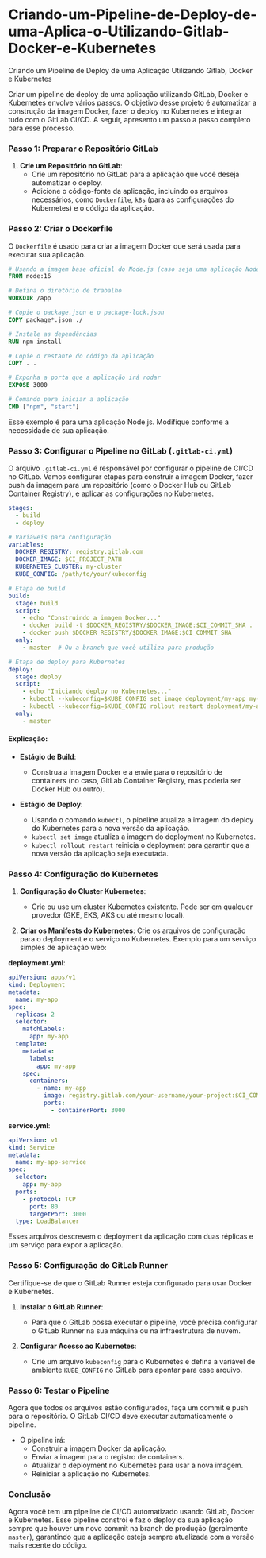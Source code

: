 # Criando-um-Pipeline-de-Deploy-de-uma-Aplica-o-Utilizando-Gitlab-Docker-e-Kubernetes
Criando um Pipeline de Deploy de uma Aplicação Utilizando Gitlab, Docker e Kubernetes

Criar um pipeline de deploy de uma aplicação utilizando GitLab, Docker e Kubernetes envolve vários passos. O objetivo desse projeto é automatizar a construção da imagem Docker, fazer o deploy no Kubernetes e integrar tudo com o GitLab CI/CD. A seguir, apresento um passo a passo completo para esse processo.

### Passo 1: Preparar o Repositório GitLab

1. **Crie um Repositório no GitLab**:
   - Crie um repositório no GitLab para a aplicação que você deseja automatizar o deploy.
   - Adicione o código-fonte da aplicação, incluindo os arquivos necessários, como `Dockerfile`, `k8s` (para as configurações do Kubernetes) e o código da aplicação.

### Passo 2: Criar o Dockerfile

O `Dockerfile` é usado para criar a imagem Docker que será usada para executar sua aplicação.

```Dockerfile
# Usando a imagem base oficial do Node.js (caso seja uma aplicação Node.js, por exemplo)
FROM node:16

# Defina o diretório de trabalho
WORKDIR /app

# Copie o package.json e o package-lock.json
COPY package*.json ./

# Instale as dependências
RUN npm install

# Copie o restante do código da aplicação
COPY . .

# Exponha a porta que a aplicação irá rodar
EXPOSE 3000

# Comando para iniciar a aplicação
CMD ["npm", "start"]
```

Esse exemplo é para uma aplicação Node.js. Modifique conforme a necessidade de sua aplicação.

### Passo 3: Configurar o Pipeline no GitLab (`.gitlab-ci.yml`)

O arquivo `.gitlab-ci.yml` é responsável por configurar o pipeline de CI/CD no GitLab. Vamos configurar etapas para construir a imagem Docker, fazer push da imagem para um repositório (como o Docker Hub ou GitLab Container Registry), e aplicar as configurações no Kubernetes.

```yaml
stages:
  - build
  - deploy

# Variáveis para configuração
variables:
  DOCKER_REGISTRY: registry.gitlab.com
  DOCKER_IMAGE: $CI_PROJECT_PATH
  KUBERNETES_CLUSTER: my-cluster
  KUBE_CONFIG: /path/to/your/kubeconfig

# Etapa de build
build:
  stage: build
  script:
    - echo "Construindo a imagem Docker..."
    - docker build -t $DOCKER_REGISTRY/$DOCKER_IMAGE:$CI_COMMIT_SHA .
    - docker push $DOCKER_REGISTRY/$DOCKER_IMAGE:$CI_COMMIT_SHA
  only:
    - master  # Ou a branch que você utiliza para produção

# Etapa de deploy para Kubernetes
deploy:
  stage: deploy
  script:
    - echo "Iniciando deploy no Kubernetes..."
    - kubectl --kubeconfig=$KUBE_CONFIG set image deployment/my-app my-app=$DOCKER_REGISTRY/$DOCKER_IMAGE:$CI_COMMIT_SHA
    - kubectl --kubeconfig=$KUBE_CONFIG rollout restart deployment/my-app
  only:
    - master
```

#### Explicação:
- **Estágio de Build**:
  - Construa a imagem Docker e a envie para o repositório de containers (no caso, GitLab Container Registry, mas poderia ser Docker Hub ou outro).
  
- **Estágio de Deploy**:
  - Usando o comando `kubectl`, o pipeline atualiza a imagem do deploy do Kubernetes para a nova versão da aplicação.
  - `kubectl set image` atualiza a imagem do deployment no Kubernetes.
  - `kubectl rollout restart` reinicia o deployment para garantir que a nova versão da aplicação seja executada.

### Passo 4: Configuração do Kubernetes

1. **Configuração do Cluster Kubernetes**:
   - Crie ou use um cluster Kubernetes existente. Pode ser em qualquer provedor (GKE, EKS, AKS ou até mesmo local).
   
2. **Criar os Manifests do Kubernetes**:
   Crie os arquivos de configuração para o deployment e o serviço no Kubernetes. Exemplo para um serviço simples de aplicação web:

**deployment.yml**:
```yaml
apiVersion: apps/v1
kind: Deployment
metadata:
  name: my-app
spec:
  replicas: 2
  selector:
    matchLabels:
      app: my-app
  template:
    metadata:
      labels:
        app: my-app
    spec:
      containers:
        - name: my-app
          image: registry.gitlab.com/your-username/your-project:$CI_COMMIT_SHA
          ports:
            - containerPort: 3000
```

**service.yml**:
```yaml
apiVersion: v1
kind: Service
metadata:
  name: my-app-service
spec:
  selector:
    app: my-app
  ports:
    - protocol: TCP
      port: 80
      targetPort: 3000
  type: LoadBalancer
```

Esses arquivos descrevem o deployment da aplicação com duas réplicas e um serviço para expor a aplicação.

### Passo 5: Configuração do GitLab Runner

Certifique-se de que o GitLab Runner esteja configurado para usar Docker e Kubernetes.

1. **Instalar o GitLab Runner**:
   - Para que o GitLab possa executar o pipeline, você precisa configurar o GitLab Runner na sua máquina ou na infraestrutura de nuvem.

2. **Configurar Acesso ao Kubernetes**:
   - Crie um arquivo `kubeconfig` para o Kubernetes e defina a variável de ambiente `KUBE_CONFIG` no GitLab para apontar para esse arquivo.

### Passo 6: Testar o Pipeline

Agora que todos os arquivos estão configurados, faça um commit e push para o repositório. O GitLab CI/CD deve executar automaticamente o pipeline.

- O pipeline irá:
  - Construir a imagem Docker da aplicação.
  - Enviar a imagem para o registro de containers.
  - Atualizar o deployment no Kubernetes para usar a nova imagem.
  - Reiniciar a aplicação no Kubernetes.

### Conclusão

Agora você tem um pipeline de CI/CD automatizado usando GitLab, Docker e Kubernetes. Esse pipeline constrói e faz o deploy da sua aplicação sempre que houver um novo commit na branch de produção (geralmente `master`), garantindo que a aplicação esteja sempre atualizada com a versão mais recente do código.
